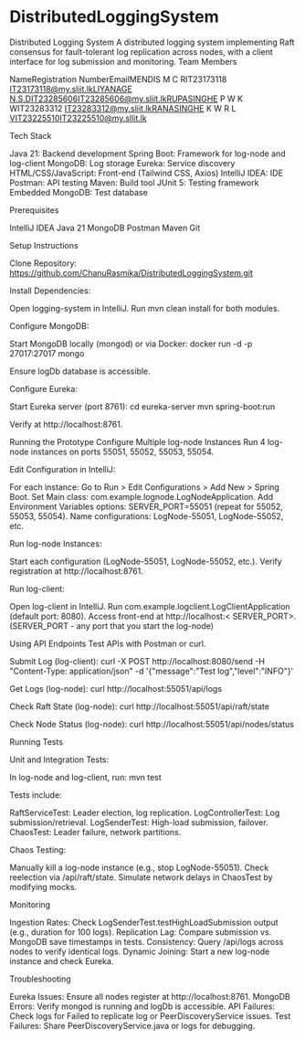 # DistributedLoggingSystem

Distributed Logging System
A distributed logging system implementing Raft consensus for fault-tolerant log replication across nodes, with a client interface for log submission and monitoring.
Team Members

NameRegistration NumberEmailMENDIS M C RIT23173118 IT23173118@my.sliit.lkLIYANAGE N.S.DIT23285606IT23285606@my.sliit.lkRUPASINGHE P W K WIT23283312 IT23283312@my.sliit.lkRANASINGHE K W R L VIT23225510IT23225510@my.sllit.lk


Tech Stack

Java 21: Backend development
Spring Boot: Framework for log-node and log-client
MongoDB: Log storage
Eureka: Service discovery
HTML/CSS/JavaScript: Front-end (Tailwind CSS, Axios)
IntelliJ IDEA: IDE
Postman: API testing
Maven: Build tool
JUnit 5: Testing framework
Embedded MongoDB: Test database

Prerequisites

IntelliJ IDEA
Java 21
MongoDB 
Postman
Maven
Git

Setup Instructions

Clone Repository:
https://github.com/ChanuRasmika/DistributedLoggingSystem.git


Install Dependencies:

Open logging-system in IntelliJ.
Run mvn clean install for both modules.


Configure MongoDB:

Start MongoDB locally (mongod) or via Docker:
docker run -d -p 27017:27017 mongo


Ensure logDb database is accessible.



Configure Eureka:

Start Eureka server (port 8761):
cd eureka-server
mvn spring-boot:run


Verify at http://localhost:8761.




Running the Prototype
Configure Multiple log-node Instances
Run 4 log-node instances on ports 55051, 55052, 55053, 55054.

Edit Configuration in IntelliJ:

For each instance:
Go to Run > Edit Configurations > Add New > Spring Boot.
Set Main class: com.example.lognode.LogNodeApplication.
Add Environment Variables options: SERVER_PORT=55051 (repeat for 55052, 55053, 55054).
Name configurations: LogNode-55051, LogNode-55052, etc.




Run log-node Instances:

Start each configuration (LogNode-55051, LogNode-55052, etc.).
Verify registration at http://localhost:8761.


Run log-client:

Open log-client in IntelliJ.
Run com.example.logclient.LogClientApplication (default port: 8080).
Access front-end at http://localhost:< SERVER_PORT>. (SERVER_PORT - any port that you start the log-node)



Using API Endpoints
Test APIs with Postman or curl.

Submit Log (log-client):
curl -X POST http://localhost:8080/send -H "Content-Type: application/json" -d '{"message":"Test log","level":"INFO"}'


Get Logs (log-node):
curl http://localhost:55051/api/logs


Check Raft State (log-node):
curl http://localhost:55051/api/raft/state


Check Node Status (log-node):
curl http://localhost:55051/api/nodes/status



Running Tests

Unit and Integration Tests:

In log-node and log-client, run:
mvn test


Tests include:

RaftServiceTest: Leader election, log replication.
LogControllerTest: Log submission/retrieval.
LogSenderTest: High-load submission, failover.
ChaosTest: Leader failure, network partitions.




Chaos Testing:

Manually kill a log-node instance (e.g., stop LogNode-55051).
Check reelection via /api/raft/state.
Simulate network delays in ChaosTest by modifying mocks.



Monitoring

Ingestion Rates: Check LogSenderTest.testHighLoadSubmission output (e.g., duration for 100 logs).
Replication Lag: Compare submission vs. MongoDB save timestamps in tests.
Consistency: Query /api/logs across nodes to verify identical logs.
Dynamic Joining: Start a new log-node instance and check Eureka.

Troubleshooting

Eureka Issues: Ensure all nodes register at http://localhost:8761.
MongoDB Errors: Verify mongod is running and logDb is accessible.
API Failures: Check logs for Failed to replicate log or PeerDiscoveryService issues.
Test Failures: Share PeerDiscoveryService.java or logs for debugging.




